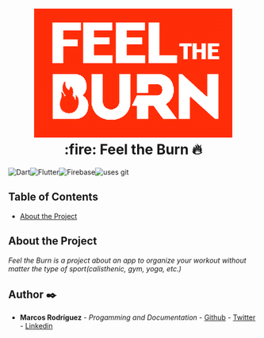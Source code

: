 <h1 align="center">
    <br>
    <img src="assets/FTB-logo-orng.png" alt="Feel the Burn logo">
    <br>
    :fire: Feel the Burn 🔥
    <br>
</h1>

<img alt="Dart" src="https://img.shields.io/badge/dart-%230175C2.svg?&style=for-the-badge&logo=dart&logoColor=white"/><img alt="Flutter" src="https://img.shields.io/badge/Flutter%20-%2302569B.svg?&style=for-the-badge&logo=Flutter&logoColor=white" /><img alt="Firebase" src="https://img.shields.io/badge/firebase%20-%23039BE5.svg?&style=for-the-badge&logo=firebase"/>![uses git](https://img.shields.io/badge/uses-git-blue.svg?longCache=true&style=for-the-badge)

## Table of Contents
* [About the Project](#about-the-project)

<a name="about-the-project"></a>
## About the Project 

_Feel the Burn is a project about an app to organize your workout without matter the type of sport(calisthenic, gym, yoga, etc.)_

## Author ✒️

* **Marcos Rodríguez** - *Progamming and Documentation* - [Github](https://github.com/mark-doblefilo) - [Twitter](https://github.com/mark_doblefilo) - [Linkedin](https://www.linkedin.com/in/marcos-rodr%C3%ADguez-8b1441195/)
